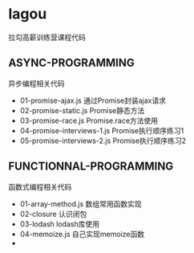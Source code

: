 # lagou
拉勾高薪训练营课程代码

## ASYNC-PROGRAMMING
异步编程相关代码
- 01-promise-ajax.js   通过Promise封装ajax请求
- 02-promise-static.js Promise静态方法
- 03-promise-race.js   Promise.race方法使用
- 04-promise-interviews-1.js Promise执行顺序练习1
- 05-promise-interviews-2.js Promise执行顺序练习2
## FUNCTIONNAL-PROGRAMMING
函数式编程相关代码
- 01-array-method.js  数组常用函数实现
- 02-closure          认识闭包
- 03-lodash           lodash库使用
- 04-memoize.js       自己实现memoize函数
- 